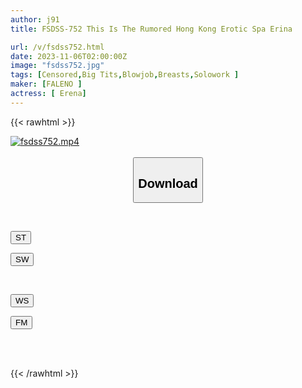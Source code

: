 ```yaml
---
author: j91
title: FSDSS-752 This Is The Rumored Hong Kong Erotic Spa Erina

url: /v/fsdss752.html
date: 2023-11-06T02:00:00Z
image: "fsdss752.jpg"
tags: [Censored,Big Tits,Blowjob,Breasts,Solowork ]
maker: [FALENO ]
actress: [ Erena]
---
```



{{< rawhtml >}}

<div class="video" data-videoid="jv2MWm1D76cL1B">
    <a href="javascript:;">
        <img src="https://my.j91.asia/v/fsdss752.jpg" width="WIDTH" height="HEIGHT" alt="fsdss752.mp4" loading="lazy">
    </a>
</div>

<script type="text/javascript" src="https://j91.asia/asset/on-demand-st.js"></script>

<br>
  <link rel="stylesheet" href="https://j91.asia/asset/bs5.css">
  
  <center>
  <button class="btn btn-primary" type="button" data-bs-toggle="collapse" data-bs-target=".multi-collapse" aria-expanded="false" aria-controls="multiCollapseExample1 multiCollapseExample2"><h2>Download</h2></button></center>
</p>
<div class="row">
  <div class="col">
    <div class="collapse multi-collapse" id="multiCollapseExample1">
      <div class="card card-body">
	      	      <br>
<div class="buttons">  
<p><a href="https://streamtape.to/v/jv2MWm1D76cL1B" target="_blank"><button class="btn-hover color-3"><i class="fa fa-download"></i> ST</button></a></p>
<p><a href="https://sfastwish.com/170a7k6vbe72" target="_blank"><button class="btn-hover color-2"><i class="fa fa-download"></i> SW</button></a></p></div>
    </div>
  </div>
</div>
  <div class="col">
    <div class="collapse multi-collapse" id="multiCollapseExample2">
      <div class="card card-body">
	      <br>
<div class="buttons">
<p><a href="https://wolfstream.tv/830l1prqxfhj/fsdss-752.mp4.html" target="_blank"><button class="btn-hover color-9"><i class="fa fa-download"></i> WS</button></a></p>
<p><a href="https://filemoon.sx/d/q28jikxusbhr/fsdss-752.mp4" target="_blank"><button class="btn-hover color-8"><i class="fa fa-download"></i> FM</button></a></p></div>
<br><br>
      </div>
    </div>
  </div>
</div>

{{< /rawhtml >}}